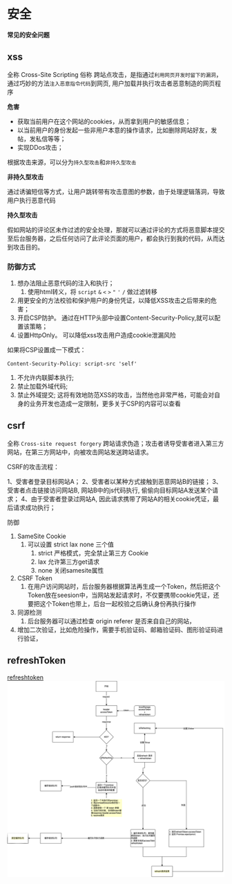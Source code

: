 # 安全

**常见的安全问题**

## xss

全称 Cross-Site Scripting 俗称 跨站点攻击，是指通过`利用网页开发时留下的漏洞`，通过巧妙的方法`注入恶意指令代码`到网页, 用户加载并执行攻击者恶意制造的网页程序

**危害**

- 获取当前用户在这个网站的cookies，从而拿到用户的敏感信息；
- 以当前用户的身份发起一些非用户本意的操作请求，比如删除网站好友，发帖，发私信等等；
- 实现DDos攻击；


根据攻击来源，可以分为`持久型攻击`和`非持久型攻击`

**非持久型攻击**

通过诱骗短信等方式，让用户跳转带有攻击意图的参数，由于处理逻辑落洞，导致用户执行恶意代码

**持久型攻击**

假如网站的评论区未作过滤的安全处理，那就可以通过评论的方式将恶意脚本提交至后台服务器，之后任何访问了此评论页面的用户，都会执行到我的代码，从而达到攻击目的。

### 防御方式

1. 想办法阻止恶意代码的注入和执行；
   1. 使用html转义，将 `script` `&` `<` `>` `"` `'` `/` 做过滤转移
2. 用更安全的方法校验和保护用户的身份凭证，以降低XSS攻击之后带来的危害；
  1. 开启CSP防护。 通过在HTTP头部中设置Content-Security-Policy,就可以配置该策略；
3. 设置HttpOnly。 可以降低xss攻击用户造成cookie泄漏风险

如果将CSP设置成一下模式：

```
Content-Security-Policy: script-src 'self'
```

1. 不允许内联脚本执行;
2. 禁止加载外域代码;
3. 禁止外域提交; 这将有效地防范XSS的攻击，当然他也非常严格，可能会对自身的业务开发也造成一定限制，更多关于CSP的内容可以查看




## csrf

全称 `Cross-site request forgery` 跨站请求伪造；攻击者诱导受害者进入第三方网站，在第三方网站中，向被攻击网站发送跨站请求。


CSRF的攻击流程：

1、受害者登录目标网站A；
2、受害者以某种方式接触到恶意网站B的链接；
3、受害者点击链接访问网站B, 网站B中的js代码执行, 偷偷向目标网站A发送某个请求；
4、由于受害者登录过网站A, 因此请求携带了网站A的相关cookie凭证，最后请求成功执行；


防御

1. SameSite Cookie 
   1. 可以设置 strict lax none 三个值
      1. strict 严格模式，完全禁止第三方 Cookie
      2. lax 允许第三方get请求
      3. none 关闭samesite属性
2. CSRF Token
   1. 在用户访问网站时，后台服务器根据算法再生成一个Token，然后把这个Token放在seesion中，当网站发起请求时，不仅要携带cookie凭证，还要把这个Token也带上，后台一起校验之后确认身份再执行操作
3. 同源检测
   1. 后台服务器可以通过检查 origin referer 是否来自自己的网站，
4. 增加二次验证，比如危险操作，需要手机验证码、邮箱验证码、图形验证码进行验证，

## refreshToken
[refreshtoken](https://app.diagrams.net/#G1-SZIIlLLuO1A8n5blncoCymTQ21FCRn5)
![refreshtoken](../../images/refreshtoken.png)